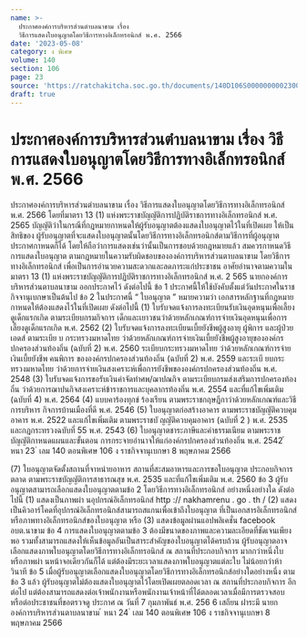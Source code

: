 ```yaml
---
name: >-
  ประกาศองค์การบริหารส่วนตำบลนาขาม เรื่อง
  วิธีการแสดงใบอนุญาตโดยวิธีการทางอิเล็กทรอนิกส์ พ.ศ. 2566
date: '2023-05-08'
category: ง พิเศษ
volume: 140
section: 106
page: 23
source: 'https://ratchakitcha.soc.go.th/documents/140D106S0000000002300.pdf'
draft: true
---
```


# ประกาศองค์การบริหารส่วนตำบลนาขาม เรื่อง วิธีการแสดงใบอนุญาตโดยวิธีการทางอิเล็กทรอนิกส์ พ.ศ. 2566

ประกาศองค์การบริหารส่วนตำบลนาขาม เรื่อง วิธีการแสดงใบอนุญาตโดยวิธีการทางอิเล็กทรอนิกส์ พ.ศ. 2566 โดยที่มาตรา 13 (1) แห่งพระราชบัญญัติการปฏิบัติราชการทางอิเล็กทรอนิกส์ พ.ศ. 2565 บัญญัติว่าในกรณีที่กฎหมายกาหนดให้ผู้รับอนุญาตต้องแสดงใบอนุญาตไว้ในที่เปิดเผย ให้เป็นสิทธิของ ผู้รับอนุญาตที่จะแสดงใบอนุญาตนั้นโดยวิธีการทางอิเล็กทรอนิกส์ตามวิธีการที่ผู้อนุญาตประกาศกาหนดก็ได้ โดยให้ถือว่าการแสดงเช่นว่านั้นเป็นการชอบด้วยกฎหมายแล้ว สมควรกาหนดวิธีการแสดงใบอนุญาต ตามกฎหมายในความรับผิดชอบขององค์การบริหารส่วนตาบลนาขาม โดยวิธีการทางอิเล็กทรอนิกส์ เพื่อเป็นการอำนวยความสะดวกและลดภาระแก่ประชาชน อาศัยอำนาจตามความในมาตรา 13 (1) แห่งพระราชบัญญัติการปฏิบัติราชการทางอิเล็กทรอนิกส์ พ.ศ. 2 565 นายกองค์การบริหารส่วนตาบลนาขาม ออกประกาศไว้ ดังต่อไปนี้ ข้อ 1 ประกาศนี้ให้ใช้บังคับตั้งแต่วันประกาศในราชกิจจานุเบกษาเป็นต้นไป ข้อ 2 ในประกาศนี้ “ ใบอนุญาต ” หมายความว่า เอกสารหลักฐานที่กฎหมายกาหนดให้ต้องแสดงไว้ในที่เปิดเผย ดังต่อไปนี้ (1) ใบรับจดแจ้งการลงทะเบียนรับเงินอุดหนุนเพื่อเลี้ยงดูเด็กแรกเกิด ตามระเบียบกรมกิจการ เด็กและเยาวชนว่าด้วยหลักเกณฑ์การจ่ายเงินอุดหนุนเพื่อการเลี้ยงดูเด็กแรกเกิด พ.ศ. 2562 (2) ใบรับจดแจ้งการลงทะเบียนเบี้ยยังชีพผู้สูงอายุ ผู้พิการ และผู้ป่วยเอดส์ ตามระเบีย บ กระทรวงมหาดไทย ว่าด้วยหลักเกณฑ์การจ่ายเงินเบี้ยยังชีพผู้สูงอายุขององค์กรปกครองส่วนท้องถิ่น (ฉบับที่ 2) พ.ศ. 2560 ระเบียบกระทรวงมหาดไทย ว่าด้วยหลักเกณฑ์การจ่ายเงินเบี้ยยังชีพ คนพิการ ขององค์กรปกครองส่วนท้องถิ่น (ฉบับที่ 2) พ.ศ. 2559 และระเบี ยบกระทรวงมหาดไทย ว่าด้วยการจ่ายเงินสงเคราะห์เพื่อการยังชีพขององค์กรปกครองส่วนท้องถิ่น พ.ศ. 2548 (3) ใบรับจดแจ้งการขอรับเงินค่าจัดทำศพ/ฌาปณกิจ ตามระเบียบกรมส่งเสริมการปกครองท้องถิ่น ว่าด้วยการฌาปนกิจสงเคราะห์ข้าราชการและบุคลากรท้องถิ่น พ.ศ. 2554 และที่แก้ไขเพิ่มเติม (ฉบับที่ 4) พ.ศ. 2564 (4) แบบคาร้องทุกข์ ร้องเรียน ตามพระราชกฤษฎีกาว่าด้วยหลักเกณฑ์และวิธีการบริหาร กิจการบ้านเมืองที่ดี พ.ศ. 2546 (5) ใบอนุญาตก่อสร้างอาคาร ตามพระราชบัญญัติควบคุมอาคาร พ.ศ. 2522 และแก้ไขเพิ่มเติม ตามพระราชบั ญญัติควบคุมอาคาร (ฉบับที่ 2 ) พ.ศ. 2535 และกฎกระทรวงฉบับที่ 55 พ.ศ. 2543 (6) ใบอนุญาตชาระภาษีและค่าธรรมเนียม ตามพระราชบัญญัติกาหนดแผนและขั้นตอน การกระจายอำนาจให้แก่องค์กรปกครองส่วนท้องถิ่น พ.ศ. 2542 ้ หนา 23 ่ เลม 140 ตอนพิเศษ 106 ง ราชกิจจานุเบกษา 8 พฤษภาคม 2566

(7) ใบอนุญาตจัดตั้งสถานที่จาหน่ายอาหาร สถานที่สะสมอาหารและการขอใบอนุญาต ประกอบกิจการตลาด ตามพระราชบัญญัติการสาธารณสุข พ.ศ. 2535 และที่แก้ไขเพิ่มเติม พ.ศ. 2560 ข้อ 3 ผู้รับอนุญาตสามารถเลือกแสดงใบอนุญาตตามข้อ 2 โดยวิธีการทางอิเล็กทรอนิกส์ อย่างหนึ่งอย่างใด ดังต่อไปนี้ (1) แสดงเป็นภาพผ่า นอุปกรณ์อิเล็กทรอนิกส์ http :// nakhamrenu . go . th / (2) แสดงเป็นคิวอาร์โคดที่อุปกรณ์อิเล็กทรอนิกส์สามารถสแกนเพื่อเข้าถึงใบอนุญาต ที่เป็นเอกสารอิเล็กทรอนิกส์หรือภาพทางอิเล็กทรอนิกส์ของใบอนุญาต หรือ (3) แสดงข้อมูลผ่านแอปพลิเคชั่น facebook อบต.นาขาม ข้อ 4 การแสดงใบอนุญาตตามข้อ 3 ต้องมีขนาดของภาพและความละเอียดที่ชัดเจนเพียงพอ รวมทั้งสามารถแสดงให้เห็นข้อมูลอันเป็นสาระสำคัญของใบอนุญาตได้ครบถ้วน ผู้รับอนุญาตอาจเลือกแสดงภาพใบอนุญาตโดยวิธีการทางอิเล็กทรอนิกส์ ณ สถานที่ประกอบกิจการ มากกว่าหนึ่งใบ หรือภาพผ่า นหน้าจอเดียวกันก็ได้ แต่ต้องมีระยะเวลาแสดงภาพใบอนุญาตแต่ละใบ ไม่น้อยกว่าห้าวินาที ข้อ 5 เมื่อผู้รับอนุญาตเลือกแสดงใบอนุญาตโดยวิธีการทางอิเล็กทรอนิกส์อย่างใดอย่างหนึ่ง ตามข้อ 3 แล้ว ผู้รับอนุญาตไม่ต้องแสดงใบอนุญาตไว้โดยเปิดเผยตลอดเวลา ณ สถานที่ประกอบกิจการ อีกต่อไป แต่ต้องสามารถแสดงต่อเจ้าพนักงานหรือพนักงานเจ้าหน้าที่ได้ตลอดเวลาเมื่อมีการตรวจสอบ หรือต่อประชาชนที่ขอตรวจดู ประกาศ ณ วันที่ 7 กุมภาพันธ์ พ.ศ. 256 6 เสถียน ฝาระมี นายกองค์การบริหารส่วนตาบลนาขาม ้ หนา 24 ่ เลม 140 ตอนพิเศษ 106 ง ราชกิจจานุเบกษา 8 พฤษภาคม 2566
